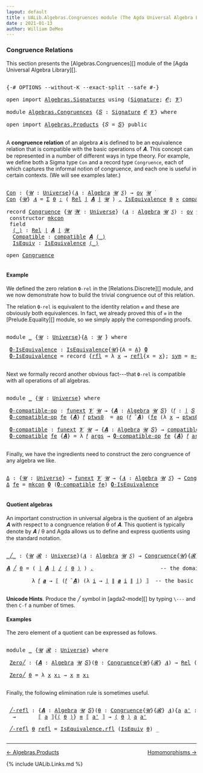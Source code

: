 ```yaml
---
layout: default
title : UALib.Algebras.Congruences module (The Agda Universal Algebra Library)
date : 2021-01-13
author: William DeMeo
---
```


### <a id="congruence-relations">Congruence Relations</a>

This section presents the [Algebras.Congruences][] module of the [Agda Universal Algebra Library][].

<pre class="Agda">

<a id="320" class="Symbol">{-#</a> <a id="324" class="Keyword">OPTIONS</a> <a id="332" class="Pragma">--without-K</a> <a id="344" class="Pragma">--exact-split</a> <a id="358" class="Pragma">--safe</a> <a id="365" class="Symbol">#-}</a>

<a id="370" class="Keyword">open</a> <a id="375" class="Keyword">import</a> <a id="382" href="Algebras.Signatures.html" class="Module">Algebras.Signatures</a> <a id="402" class="Keyword">using</a> <a id="408" class="Symbol">(</a><a id="409" href="Algebras.Signatures.html#1299" class="Function">Signature</a><a id="418" class="Symbol">;</a> <a id="420" href="Prelude.Preliminaries.html#6856" class="Generalizable">𝓞</a><a id="421" class="Symbol">;</a> <a id="423" href="Universes.html#262" class="Generalizable">𝓥</a><a id="424" class="Symbol">)</a>

<a id="427" class="Keyword">module</a> <a id="434" href="Algebras.Congruences.html" class="Module">Algebras.Congruences</a> <a id="455" class="Symbol">{</a><a id="456" href="Algebras.Congruences.html#456" class="Bound">𝑆</a> <a id="458" class="Symbol">:</a> <a id="460" href="Algebras.Signatures.html#1299" class="Function">Signature</a> <a id="470" href="Prelude.Preliminaries.html#6856" class="Generalizable">𝓞</a> <a id="472" href="Universes.html#262" class="Generalizable">𝓥</a><a id="473" class="Symbol">}</a> <a id="475" class="Keyword">where</a>

<a id="482" class="Keyword">open</a> <a id="487" class="Keyword">import</a> <a id="494" href="Algebras.Products.html" class="Module">Algebras.Products</a> <a id="512" class="Symbol">{</a><a id="513" class="Argument">𝑆</a> <a id="515" class="Symbol">=</a> <a id="517" href="Algebras.Congruences.html#456" class="Bound">𝑆</a><a id="518" class="Symbol">}</a> <a id="520" class="Keyword">public</a>

</pre>

A **congruence relation** of an algebra `𝑨` is defined to be an equivalence relation that is compatible with the basic operations of 𝑨.  This concept can be represented in a number of different ways in type theory.  For example, we define both a Sigma type `Con` and a record type `Congruence`, each of which captures the informal notion of congruence, and each one is useful in certain contexts. (We will see examples later.)

<pre class="Agda">

<a id="Con"></a><a id="982" href="Algebras.Congruences.html#982" class="Function">Con</a> <a id="986" class="Symbol">:</a> <a id="988" class="Symbol">{</a><a id="989" href="Algebras.Congruences.html#989" class="Bound">𝓤</a> <a id="991" class="Symbol">:</a> <a id="993" href="Universes.html#205" class="Function">Universe</a><a id="1001" class="Symbol">}(</a><a id="1003" href="Algebras.Congruences.html#1003" class="Bound">𝑨</a> <a id="1005" class="Symbol">:</a> <a id="1007" href="Algebras.Algebras.html#694" class="Function">Algebra</a> <a id="1015" href="Algebras.Congruences.html#989" class="Bound">𝓤</a> <a id="1017" href="Algebras.Congruences.html#456" class="Bound">𝑆</a><a id="1018" class="Symbol">)</a> <a id="1020" class="Symbol">→</a> <a id="1022" href="Algebras.Products.html#1918" class="Function">ov</a> <a id="1025" href="Algebras.Congruences.html#989" class="Bound">𝓤</a> <a id="1027" href="Universes.html#403" class="Function Operator">̇</a>
<a id="1029" href="Algebras.Congruences.html#982" class="Function">Con</a> <a id="1033" class="Symbol">{</a><a id="1034" href="Algebras.Congruences.html#1034" class="Bound">𝓤</a><a id="1035" class="Symbol">}</a> <a id="1037" href="Algebras.Congruences.html#1037" class="Bound">𝑨</a> <a id="1039" class="Symbol">=</a> <a id="1041" href="MGS-MLTT.html#3074" class="Function">Σ</a> <a id="1043" href="Algebras.Congruences.html#1043" class="Bound">θ</a> <a id="1045" href="MGS-MLTT.html#3074" class="Function">꞉</a> <a id="1047" class="Symbol">(</a> <a id="1049" href="Relations.Discrete.html#7237" class="Function">Rel</a> <a id="1053" href="Prelude.Preliminaries.html#12379" class="Function Operator">∣</a> <a id="1055" href="Algebras.Congruences.html#1037" class="Bound">𝑨</a> <a id="1057" href="Prelude.Preliminaries.html#12379" class="Function Operator">∣</a> <a id="1059" href="Algebras.Congruences.html#1034" class="Bound">𝓤</a> <a id="1061" class="Symbol">)</a> <a id="1063" href="MGS-MLTT.html#3074" class="Function">,</a> <a id="1065" href="Relations.Quotients.html#2378" class="Record">IsEquivalence</a> <a id="1079" href="Algebras.Congruences.html#1043" class="Bound">θ</a> <a id="1081" href="MGS-MLTT.html#3515" class="Function Operator">×</a> <a id="1083" href="Algebras.Algebras.html#5864" class="Function">compatible</a> <a id="1094" href="Algebras.Congruences.html#1037" class="Bound">𝑨</a> <a id="1096" href="Algebras.Congruences.html#1043" class="Bound">θ</a>

<a id="1099" class="Keyword">record</a> <a id="Congruence"></a><a id="1106" href="Algebras.Congruences.html#1106" class="Record">Congruence</a> <a id="1117" class="Symbol">{</a><a id="1118" href="Algebras.Congruences.html#1118" class="Bound">𝓤</a> <a id="1120" href="Algebras.Congruences.html#1120" class="Bound">𝓦</a> <a id="1122" class="Symbol">:</a> <a id="1124" href="Universes.html#205" class="Function">Universe</a><a id="1132" class="Symbol">}</a> <a id="1134" class="Symbol">(</a><a id="1135" href="Algebras.Congruences.html#1135" class="Bound">𝑨</a> <a id="1137" class="Symbol">:</a> <a id="1139" href="Algebras.Algebras.html#694" class="Function">Algebra</a> <a id="1147" href="Algebras.Congruences.html#1118" class="Bound">𝓤</a> <a id="1149" href="Algebras.Congruences.html#456" class="Bound">𝑆</a><a id="1150" class="Symbol">)</a> <a id="1152" class="Symbol">:</a> <a id="1154" href="Algebras.Products.html#1918" class="Function">ov</a> <a id="1157" href="Algebras.Congruences.html#1120" class="Bound">𝓦</a> <a id="1159" href="Agda.Primitive.html#636" class="Function Operator">⊔</a> <a id="1161" href="Algebras.Congruences.html#1118" class="Bound">𝓤</a> <a id="1163" href="Universes.html#403" class="Function Operator">̇</a>  <a id="1166" class="Keyword">where</a>
 <a id="1173" class="Keyword">constructor</a> <a id="mkcon"></a><a id="1185" href="Algebras.Congruences.html#1185" class="InductiveConstructor">mkcon</a>
 <a id="1192" class="Keyword">field</a>
  <a id="Congruence.⟨_⟩"></a><a id="1200" href="Algebras.Congruences.html#1200" class="Field Operator">⟨_⟩</a> <a id="1204" class="Symbol">:</a> <a id="1206" href="Relations.Discrete.html#7237" class="Function">Rel</a> <a id="1210" href="Prelude.Preliminaries.html#12379" class="Function Operator">∣</a> <a id="1212" href="Algebras.Congruences.html#1135" class="Bound">𝑨</a> <a id="1214" href="Prelude.Preliminaries.html#12379" class="Function Operator">∣</a> <a id="1216" href="Algebras.Congruences.html#1120" class="Bound">𝓦</a>
  <a id="Congruence.Compatible"></a><a id="1220" href="Algebras.Congruences.html#1220" class="Field">Compatible</a> <a id="1231" class="Symbol">:</a> <a id="1233" href="Algebras.Algebras.html#5864" class="Function">compatible</a> <a id="1244" href="Algebras.Congruences.html#1135" class="Bound">𝑨</a> <a id="1246" href="Algebras.Congruences.html#1200" class="Field Operator">⟨_⟩</a>
  <a id="Congruence.IsEquiv"></a><a id="1252" href="Algebras.Congruences.html#1252" class="Field">IsEquiv</a> <a id="1260" class="Symbol">:</a> <a id="1262" href="Relations.Quotients.html#2378" class="Record">IsEquivalence</a> <a id="1276" href="Algebras.Congruences.html#1200" class="Field Operator">⟨_⟩</a>

<a id="1281" class="Keyword">open</a> <a id="1286" href="Algebras.Congruences.html#1106" class="Module">Congruence</a>

</pre>



#### <a id="example">Example</a>

We defined the zero relation `𝟎-rel` in the [Relations.Discrete][] module, and we now demonstrate how to build the trivial congruence out of this relation.

The relation `𝟎-rel` is equivalent to the identity relation `≡` and these are obviously both equivalences. In fact, we already proved this of `≡` in the [Prelude.Equality][] module, so we simply apply the corresponding proofs.

<pre class="Agda">

<a id="1745" class="Keyword">module</a> <a id="1752" href="Algebras.Congruences.html#1752" class="Module">_</a> <a id="1754" class="Symbol">{</a><a id="1755" href="Algebras.Congruences.html#1755" class="Bound">𝓤</a> <a id="1757" class="Symbol">:</a> <a id="1759" href="Universes.html#205" class="Function">Universe</a><a id="1767" class="Symbol">}{</a><a id="1769" href="Algebras.Congruences.html#1769" class="Bound">A</a> <a id="1771" class="Symbol">:</a> <a id="1773" href="Algebras.Congruences.html#1755" class="Bound">𝓤</a> <a id="1775" href="Universes.html#403" class="Function Operator">̇</a><a id="1776" class="Symbol">}</a> <a id="1778" class="Keyword">where</a>

 <a id="1786" href="Algebras.Congruences.html#1786" class="Function">𝟎-IsEquivalence</a> <a id="1802" class="Symbol">:</a> <a id="1804" href="Relations.Quotients.html#2378" class="Record">IsEquivalence</a><a id="1817" class="Symbol">{</a><a id="1818" href="Algebras.Congruences.html#1755" class="Bound">𝓤</a><a id="1819" class="Symbol">}{</a><a id="1821" class="Argument">A</a> <a id="1823" class="Symbol">=</a> <a id="1825" href="Algebras.Congruences.html#1769" class="Bound">A</a><a id="1826" class="Symbol">}</a> <a id="1828" href="Relations.Discrete.html#8328" class="Function">𝟎</a>
 <a id="1831" href="Algebras.Congruences.html#1786" class="Function">𝟎-IsEquivalence</a> <a id="1847" class="Symbol">=</a> <a id="1849" class="Keyword">record</a> <a id="1856" class="Symbol">{</a><a id="1857" href="Relations.Quotients.html#2446" class="Field">rfl</a> <a id="1861" class="Symbol">=</a> <a id="1863" class="Symbol">λ</a> <a id="1865" href="Algebras.Congruences.html#1865" class="Bound">x</a> <a id="1867" class="Symbol">→</a> <a id="1869" href="Identity-Type.html#162" class="InductiveConstructor">refl</a><a id="1873" class="Symbol">{</a><a id="1874" class="Argument">x</a> <a id="1876" class="Symbol">=</a> <a id="1878" href="Algebras.Congruences.html#1865" class="Bound">x</a><a id="1879" class="Symbol">};</a> <a id="1882" href="Relations.Quotients.html#2471" class="Field">sym</a> <a id="1886" class="Symbol">=</a> <a id="1888" href="Prelude.Equality.html#3090" class="Function">≡-symmetric</a><a id="1899" class="Symbol">;</a> <a id="1901" href="Relations.Quotients.html#2496" class="Field">trans</a> <a id="1907" class="Symbol">=</a> <a id="1909" href="Prelude.Equality.html#3216" class="Function">≡-transitive</a><a id="1921" class="Symbol">}</a>

</pre>

Next we formally record another obvious fact---that `𝟎-rel` is compatible with all operations of all algebras.

<pre class="Agda">

<a id="2062" class="Keyword">module</a> <a id="2069" href="Algebras.Congruences.html#2069" class="Module">_</a> <a id="2071" class="Symbol">{</a><a id="2072" href="Algebras.Congruences.html#2072" class="Bound">𝓤</a> <a id="2074" class="Symbol">:</a> <a id="2076" href="Universes.html#205" class="Function">Universe</a><a id="2084" class="Symbol">}</a> <a id="2086" class="Keyword">where</a>

 <a id="2094" href="Algebras.Congruences.html#2094" class="Function">𝟎-compatible-op</a> <a id="2110" class="Symbol">:</a> <a id="2112" href="MGS-FunExt-from-Univalence.html#393" class="Function">funext</a> <a id="2119" href="Algebras.Congruences.html#472" class="Bound">𝓥</a> <a id="2121" href="Algebras.Congruences.html#2072" class="Bound">𝓤</a> <a id="2123" class="Symbol">→</a> <a id="2125" class="Symbol">{</a><a id="2126" href="Algebras.Congruences.html#2126" class="Bound">𝑨</a> <a id="2128" class="Symbol">:</a> <a id="2130" href="Algebras.Algebras.html#694" class="Function">Algebra</a> <a id="2138" href="Algebras.Congruences.html#2072" class="Bound">𝓤</a> <a id="2140" href="Algebras.Congruences.html#456" class="Bound">𝑆</a><a id="2141" class="Symbol">}</a> <a id="2143" class="Symbol">(</a><a id="2144" href="Algebras.Congruences.html#2144" class="Bound">𝑓</a> <a id="2146" class="Symbol">:</a> <a id="2148" href="Prelude.Preliminaries.html#12379" class="Function Operator">∣</a> <a id="2150" href="Algebras.Congruences.html#456" class="Bound">𝑆</a> <a id="2152" href="Prelude.Preliminaries.html#12379" class="Function Operator">∣</a><a id="2153" class="Symbol">)</a> <a id="2155" class="Symbol">→</a> <a id="2157" href="Relations.Discrete.html#10309" class="Function">compatible-fun</a> <a id="2172" class="Symbol">(</a><a id="2173" href="Algebras.Congruences.html#2144" class="Bound">𝑓</a> <a id="2175" href="Algebras.Algebras.html#2991" class="Function Operator">̂</a> <a id="2177" href="Algebras.Congruences.html#2126" class="Bound">𝑨</a><a id="2178" class="Symbol">)</a> <a id="2180" href="Relations.Discrete.html#8328" class="Function">𝟎</a>
 <a id="2183" href="Algebras.Congruences.html#2094" class="Function">𝟎-compatible-op</a> <a id="2199" href="Algebras.Congruences.html#2199" class="Bound">fe</a> <a id="2202" class="Symbol">{</a><a id="2203" href="Algebras.Congruences.html#2203" class="Bound">𝑨</a><a id="2204" class="Symbol">}</a> <a id="2206" href="Algebras.Congruences.html#2206" class="Bound">𝑓</a> <a id="2208" href="Algebras.Congruences.html#2208" class="Bound">ptws0</a>  <a id="2215" class="Symbol">=</a> <a id="2217" href="MGS-MLTT.html#6613" class="Function">ap</a> <a id="2220" class="Symbol">(</a><a id="2221" href="Algebras.Congruences.html#2206" class="Bound">𝑓</a> <a id="2223" href="Algebras.Algebras.html#2991" class="Function Operator">̂</a> <a id="2225" href="Algebras.Congruences.html#2203" class="Bound">𝑨</a><a id="2226" class="Symbol">)</a> <a id="2228" class="Symbol">(</a><a id="2229" href="Algebras.Congruences.html#2199" class="Bound">fe</a> <a id="2232" class="Symbol">(λ</a> <a id="2235" href="Algebras.Congruences.html#2235" class="Bound">x</a> <a id="2237" class="Symbol">→</a> <a id="2239" href="Algebras.Congruences.html#2208" class="Bound">ptws0</a> <a id="2245" href="Algebras.Congruences.html#2235" class="Bound">x</a><a id="2246" class="Symbol">))</a>

 <a id="2251" href="Algebras.Congruences.html#2251" class="Function">𝟎-compatible</a> <a id="2264" class="Symbol">:</a> <a id="2266" href="MGS-FunExt-from-Univalence.html#393" class="Function">funext</a> <a id="2273" href="Algebras.Congruences.html#472" class="Bound">𝓥</a> <a id="2275" href="Algebras.Congruences.html#2072" class="Bound">𝓤</a> <a id="2277" class="Symbol">→</a> <a id="2279" class="Symbol">{</a><a id="2280" href="Algebras.Congruences.html#2280" class="Bound">𝑨</a> <a id="2282" class="Symbol">:</a> <a id="2284" href="Algebras.Algebras.html#694" class="Function">Algebra</a> <a id="2292" href="Algebras.Congruences.html#2072" class="Bound">𝓤</a> <a id="2294" href="Algebras.Congruences.html#456" class="Bound">𝑆</a><a id="2295" class="Symbol">}</a> <a id="2297" class="Symbol">→</a> <a id="2299" href="Algebras.Algebras.html#5864" class="Function">compatible</a> <a id="2310" href="Algebras.Congruences.html#2280" class="Bound">𝑨</a> <a id="2312" href="Relations.Discrete.html#8328" class="Function">𝟎</a>
 <a id="2315" href="Algebras.Congruences.html#2251" class="Function">𝟎-compatible</a> <a id="2328" href="Algebras.Congruences.html#2328" class="Bound">fe</a> <a id="2331" class="Symbol">{</a><a id="2332" href="Algebras.Congruences.html#2332" class="Bound">𝑨</a><a id="2333" class="Symbol">}</a> <a id="2335" class="Symbol">=</a> <a id="2337" class="Symbol">λ</a> <a id="2339" href="Algebras.Congruences.html#2339" class="Bound">𝑓</a> <a id="2341" href="Algebras.Congruences.html#2341" class="Bound">args</a> <a id="2346" class="Symbol">→</a> <a id="2348" href="Algebras.Congruences.html#2094" class="Function">𝟎-compatible-op</a> <a id="2364" href="Algebras.Congruences.html#2328" class="Bound">fe</a> <a id="2367" class="Symbol">{</a><a id="2368" href="Algebras.Congruences.html#2332" class="Bound">𝑨</a><a id="2369" class="Symbol">}</a> <a id="2371" href="Algebras.Congruences.html#2339" class="Bound">𝑓</a> <a id="2373" href="Algebras.Congruences.html#2341" class="Bound">args</a>

</pre>

Finally, we have the ingredients need to construct the zero congruence of any algebra we like.

<pre class="Agda">

<a id="Δ"></a><a id="2501" href="Algebras.Congruences.html#2501" class="Function">Δ</a> <a id="2503" class="Symbol">:</a> <a id="2505" class="Symbol">{</a><a id="2506" href="Algebras.Congruences.html#2506" class="Bound">𝓤</a> <a id="2508" class="Symbol">:</a> <a id="2510" href="Universes.html#205" class="Function">Universe</a><a id="2518" class="Symbol">}</a> <a id="2520" class="Symbol">→</a> <a id="2522" href="MGS-FunExt-from-Univalence.html#393" class="Function">funext</a> <a id="2529" href="Algebras.Congruences.html#472" class="Bound">𝓥</a> <a id="2531" href="Algebras.Congruences.html#2506" class="Bound">𝓤</a> <a id="2533" class="Symbol">→</a> <a id="2535" class="Symbol">{</a><a id="2536" href="Algebras.Congruences.html#2536" class="Bound">𝑨</a> <a id="2538" class="Symbol">:</a> <a id="2540" href="Algebras.Algebras.html#694" class="Function">Algebra</a> <a id="2548" href="Algebras.Congruences.html#2506" class="Bound">𝓤</a> <a id="2550" href="Algebras.Congruences.html#456" class="Bound">𝑆</a><a id="2551" class="Symbol">}</a> <a id="2553" class="Symbol">→</a> <a id="2555" href="Algebras.Congruences.html#1106" class="Record">Congruence</a> <a id="2566" href="Algebras.Congruences.html#2536" class="Bound">𝑨</a>
<a id="2568" href="Algebras.Congruences.html#2501" class="Function">Δ</a> <a id="2570" href="Algebras.Congruences.html#2570" class="Bound">fe</a> <a id="2573" class="Symbol">=</a> <a id="2575" href="Algebras.Congruences.html#1185" class="InductiveConstructor">mkcon</a> <a id="2581" href="Relations.Discrete.html#8328" class="Function">𝟎</a> <a id="2583" class="Symbol">(</a><a id="2584" href="Algebras.Congruences.html#2251" class="Function">𝟎-compatible</a> <a id="2597" href="Algebras.Congruences.html#2570" class="Bound">fe</a><a id="2599" class="Symbol">)</a> <a id="2601" href="Algebras.Congruences.html#1786" class="Function">𝟎-IsEquivalence</a>

</pre>




#### <a id="quotient-algebras">Quotient algebras</a>

An important construction in universal algebra is the quotient of an algebra 𝑨 with respect to a congruence relation θ of 𝑨.  This quotient is typically denote by 𝑨 / θ and Agda allows us to define and express quotients using the standard notation.

<pre class="Agda">

<a id="_╱_"></a><a id="2951" href="Algebras.Congruences.html#2951" class="Function Operator">_╱_</a> <a id="2955" class="Symbol">:</a> <a id="2957" class="Symbol">{</a><a id="2958" href="Algebras.Congruences.html#2958" class="Bound">𝓤</a> <a id="2960" href="Algebras.Congruences.html#2960" class="Bound">𝓡</a> <a id="2962" class="Symbol">:</a> <a id="2964" href="Universes.html#205" class="Function">Universe</a><a id="2972" class="Symbol">}(</a><a id="2974" href="Algebras.Congruences.html#2974" class="Bound">𝑨</a> <a id="2976" class="Symbol">:</a> <a id="2978" href="Algebras.Algebras.html#694" class="Function">Algebra</a> <a id="2986" href="Algebras.Congruences.html#2958" class="Bound">𝓤</a> <a id="2988" href="Algebras.Congruences.html#456" class="Bound">𝑆</a><a id="2989" class="Symbol">)</a> <a id="2991" class="Symbol">→</a> <a id="2993" href="Algebras.Congruences.html#1106" class="Record">Congruence</a><a id="3003" class="Symbol">{</a><a id="3004" href="Algebras.Congruences.html#2958" class="Bound">𝓤</a><a id="3005" class="Symbol">}{</a><a id="3007" href="Algebras.Congruences.html#2960" class="Bound">𝓡</a><a id="3008" class="Symbol">}</a> <a id="3010" href="Algebras.Congruences.html#2974" class="Bound">𝑨</a> <a id="3012" class="Symbol">→</a> <a id="3014" href="Algebras.Algebras.html#694" class="Function">Algebra</a> <a id="3022" class="Symbol">(</a><a id="3023" href="Algebras.Congruences.html#2958" class="Bound">𝓤</a> <a id="3025" href="Agda.Primitive.html#636" class="Function Operator">⊔</a> <a id="3027" href="Algebras.Congruences.html#2960" class="Bound">𝓡</a> <a id="3029" href="Universes.html#181" class="Function Operator">⁺</a><a id="3030" class="Symbol">)</a> <a id="3032" href="Algebras.Congruences.html#456" class="Bound">𝑆</a>

<a id="3035" href="Algebras.Congruences.html#3035" class="Bound">𝑨</a> <a id="3037" href="Algebras.Congruences.html#2951" class="Function Operator">╱</a> <a id="3039" href="Algebras.Congruences.html#3039" class="Bound">θ</a> <a id="3041" class="Symbol">=</a> <a id="3043" class="Symbol">(</a> <a id="3045" href="Prelude.Preliminaries.html#12379" class="Function Operator">∣</a> <a id="3047" href="Algebras.Congruences.html#3035" class="Bound">𝑨</a> <a id="3049" href="Prelude.Preliminaries.html#12379" class="Function Operator">∣</a> <a id="3051" href="Relations.Quotients.html#4065" class="Function Operator">/</a> <a id="3053" href="Algebras.Congruences.html#1200" class="Field Operator">⟨</a> <a id="3055" href="Algebras.Congruences.html#3039" class="Bound">θ</a> <a id="3057" href="Algebras.Congruences.html#1200" class="Field Operator">⟩</a> <a id="3059" class="Symbol">)</a> <a id="3061" href="Prelude.Preliminaries.html#11707" class="InductiveConstructor Operator">,</a>                     <a id="3083" class="Comment">-- the domain of the quotient algebra</a>

        <a id="3130" class="Symbol">λ</a> <a id="3132" href="Algebras.Congruences.html#3132" class="Bound">𝑓</a> <a id="3134" href="Algebras.Congruences.html#3134" class="Bound">𝒂</a> <a id="3136" class="Symbol">→</a> <a id="3138" href="Relations.Quotients.html#4279" class="Function Operator">⟦</a> <a id="3140" class="Symbol">(</a><a id="3141" href="Algebras.Congruences.html#3132" class="Bound">𝑓</a> <a id="3143" href="Algebras.Algebras.html#2991" class="Function Operator">̂</a> <a id="3145" href="Algebras.Congruences.html#3035" class="Bound">𝑨</a><a id="3146" class="Symbol">)</a> <a id="3148" class="Symbol">(λ</a> <a id="3151" href="Algebras.Congruences.html#3151" class="Bound">i</a> <a id="3153" class="Symbol">→</a> <a id="3155" href="Prelude.Preliminaries.html#12379" class="Function Operator">∣</a> <a id="3157" href="Prelude.Preliminaries.html#12457" class="Function Operator">∥</a> <a id="3159" href="Algebras.Congruences.html#3134" class="Bound">𝒂</a> <a id="3161" href="Algebras.Congruences.html#3151" class="Bound">i</a> <a id="3163" href="Prelude.Preliminaries.html#12457" class="Function Operator">∥</a> <a id="3165" href="Prelude.Preliminaries.html#12379" class="Function Operator">∣</a><a id="3166" class="Symbol">)</a> <a id="3168" href="Relations.Quotients.html#4279" class="Function Operator">⟧</a>  <a id="3171" class="Comment">-- the basic operations of the quotient algebra</a>

</pre>

**Unicode Hints**. Produce the ╱ symbol in [agda2-mode][] by typing `\---` and then `C-f` a number of times.

#### <a id="examples">Examples</a>

The zero element of a quotient can be expressed as follows.

<pre class="Agda">

<a id="3453" class="Keyword">module</a> <a id="3460" href="Algebras.Congruences.html#3460" class="Module">_</a> <a id="3462" class="Symbol">{</a><a id="3463" href="Algebras.Congruences.html#3463" class="Bound">𝓤</a> <a id="3465" href="Algebras.Congruences.html#3465" class="Bound">𝓡</a> <a id="3467" class="Symbol">:</a> <a id="3469" href="Universes.html#205" class="Function">Universe</a><a id="3477" class="Symbol">}</a> <a id="3479" class="Keyword">where</a>

 <a id="3487" href="Algebras.Congruences.html#3487" class="Function">Zero╱</a> <a id="3493" class="Symbol">:</a> <a id="3495" class="Symbol">{</a><a id="3496" href="Algebras.Congruences.html#3496" class="Bound">𝑨</a> <a id="3498" class="Symbol">:</a> <a id="3500" href="Algebras.Algebras.html#694" class="Function">Algebra</a> <a id="3508" href="Algebras.Congruences.html#3463" class="Bound">𝓤</a> <a id="3510" href="Algebras.Congruences.html#456" class="Bound">𝑆</a><a id="3511" class="Symbol">}(</a><a id="3513" href="Algebras.Congruences.html#3513" class="Bound">θ</a> <a id="3515" class="Symbol">:</a> <a id="3517" href="Algebras.Congruences.html#1106" class="Record">Congruence</a><a id="3527" class="Symbol">{</a><a id="3528" href="Algebras.Congruences.html#3463" class="Bound">𝓤</a><a id="3529" class="Symbol">}{</a><a id="3531" href="Algebras.Congruences.html#3465" class="Bound">𝓡</a><a id="3532" class="Symbol">}</a> <a id="3534" href="Algebras.Congruences.html#3496" class="Bound">𝑨</a><a id="3535" class="Symbol">)</a> <a id="3537" class="Symbol">→</a> <a id="3539" href="Relations.Discrete.html#7237" class="Function">Rel</a> <a id="3543" class="Symbol">(</a><a id="3544" href="Prelude.Preliminaries.html#12379" class="Function Operator">∣</a> <a id="3546" href="Algebras.Congruences.html#3496" class="Bound">𝑨</a> <a id="3548" href="Prelude.Preliminaries.html#12379" class="Function Operator">∣</a> <a id="3550" href="Relations.Quotients.html#4065" class="Function Operator">/</a> <a id="3552" href="Algebras.Congruences.html#1200" class="Field Operator">⟨</a> <a id="3554" href="Algebras.Congruences.html#3513" class="Bound">θ</a> <a id="3556" href="Algebras.Congruences.html#1200" class="Field Operator">⟩</a><a id="3557" class="Symbol">)(</a><a id="3559" href="Algebras.Congruences.html#3463" class="Bound">𝓤</a> <a id="3561" href="Agda.Primitive.html#636" class="Function Operator">⊔</a> <a id="3563" href="Algebras.Congruences.html#3465" class="Bound">𝓡</a> <a id="3565" href="Universes.html#181" class="Function Operator">⁺</a><a id="3566" class="Symbol">)</a>

 <a id="3570" href="Algebras.Congruences.html#3487" class="Function">Zero╱</a> <a id="3576" href="Algebras.Congruences.html#3576" class="Bound">θ</a> <a id="3578" class="Symbol">=</a> <a id="3580" class="Symbol">λ</a> <a id="3582" href="Algebras.Congruences.html#3582" class="Bound">x</a> <a id="3584" href="Algebras.Congruences.html#3584" class="Bound">x₁</a> <a id="3587" class="Symbol">→</a> <a id="3589" href="Algebras.Congruences.html#3582" class="Bound">x</a> <a id="3591" href="Prelude.Equality.html#2570" class="Datatype Operator">≡</a> <a id="3593" href="Algebras.Congruences.html#3584" class="Bound">x₁</a>

</pre>

Finally, the following elimination rule is sometimes useful.

<pre class="Agda">

 <a id="3686" href="Algebras.Congruences.html#3686" class="Function">╱-refl</a> <a id="3693" class="Symbol">:</a> <a id="3695" class="Symbol">{</a><a id="3696" href="Algebras.Congruences.html#3696" class="Bound">𝑨</a> <a id="3698" class="Symbol">:</a> <a id="3700" href="Algebras.Algebras.html#694" class="Function">Algebra</a> <a id="3708" href="Algebras.Congruences.html#3463" class="Bound">𝓤</a> <a id="3710" href="Algebras.Congruences.html#456" class="Bound">𝑆</a><a id="3711" class="Symbol">}(</a><a id="3713" href="Algebras.Congruences.html#3713" class="Bound">θ</a> <a id="3715" class="Symbol">:</a> <a id="3717" href="Algebras.Congruences.html#1106" class="Record">Congruence</a><a id="3727" class="Symbol">{</a><a id="3728" href="Algebras.Congruences.html#3463" class="Bound">𝓤</a><a id="3729" class="Symbol">}{</a><a id="3731" href="Algebras.Congruences.html#3465" class="Bound">𝓡</a><a id="3732" class="Symbol">}</a> <a id="3734" href="Algebras.Congruences.html#3696" class="Bound">𝑨</a><a id="3735" class="Symbol">){</a><a id="3737" href="Algebras.Congruences.html#3737" class="Bound">a</a> <a id="3739" href="Algebras.Congruences.html#3739" class="Bound">a&#39;</a> <a id="3742" class="Symbol">:</a> <a id="3744" href="Prelude.Preliminaries.html#12379" class="Function Operator">∣</a> <a id="3746" href="Algebras.Congruences.html#3696" class="Bound">𝑨</a> <a id="3748" href="Prelude.Preliminaries.html#12379" class="Function Operator">∣</a><a id="3749" class="Symbol">}</a>
  <a id="3753" class="Symbol">→</a>       <a id="3761" href="Relations.Quotients.html#4279" class="Function Operator">⟦</a> <a id="3763" href="Algebras.Congruences.html#3737" class="Bound">a</a> <a id="3765" href="Relations.Quotients.html#4279" class="Function Operator">⟧</a><a id="3766" class="Symbol">{</a><a id="3767" href="Algebras.Congruences.html#1200" class="Field Operator">⟨</a> <a id="3769" href="Algebras.Congruences.html#3713" class="Bound">θ</a> <a id="3771" href="Algebras.Congruences.html#1200" class="Field Operator">⟩</a><a id="3772" class="Symbol">}</a> <a id="3774" href="Prelude.Equality.html#2570" class="Datatype Operator">≡</a> <a id="3776" href="Relations.Quotients.html#4279" class="Function Operator">⟦</a> <a id="3778" href="Algebras.Congruences.html#3739" class="Bound">a&#39;</a> <a id="3781" href="Relations.Quotients.html#4279" class="Function Operator">⟧</a> <a id="3783" class="Symbol">→</a> <a id="3785" href="Algebras.Congruences.html#1200" class="Field Operator">⟨</a> <a id="3787" href="Algebras.Congruences.html#3713" class="Bound">θ</a> <a id="3789" href="Algebras.Congruences.html#1200" class="Field Operator">⟩</a> <a id="3791" href="Algebras.Congruences.html#3737" class="Bound">a</a> <a id="3793" href="Algebras.Congruences.html#3739" class="Bound">a&#39;</a>

 <a id="3798" href="Algebras.Congruences.html#3686" class="Function">╱-refl</a> <a id="3805" href="Algebras.Congruences.html#3805" class="Bound">θ</a> <a id="3807" href="Identity-Type.html#162" class="InductiveConstructor">refl</a> <a id="3812" class="Symbol">=</a> <a id="3814" href="Relations.Quotients.html#2446" class="Field">IsEquivalence.rfl</a> <a id="3832" class="Symbol">(</a><a id="3833" href="Algebras.Congruences.html#1252" class="Field">IsEquiv</a> <a id="3841" href="Algebras.Congruences.html#3805" class="Bound">θ</a><a id="3842" class="Symbol">)</a> <a id="3844" class="Symbol">_</a>

</pre>

--------------------------------------

[← Algebras.Products](Algebras.Products.html)
<span style="float:right;">[Homomorphisms →](Homomorphisms.html)</span>

{% include UALib.Links.md %}
